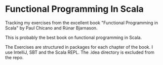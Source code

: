 # Functional Programming In Scala

Tracking my exercises from the excellent book "Functional Programming in Scala" by Paul Chicano and Rúnar Bjarnason.

This is probably the best book on functional programming in Scala.

The Exercises are structured in packages for each chapter of the book. I use IntelliJ, SBT and the Scala REPL. The .idea directory is excluded from the repo.

